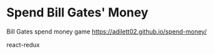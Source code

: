 # Spend Bill Gates' Money

Bill Gates spend money game https://adilett02.github.io/spend-money/

react-redux
